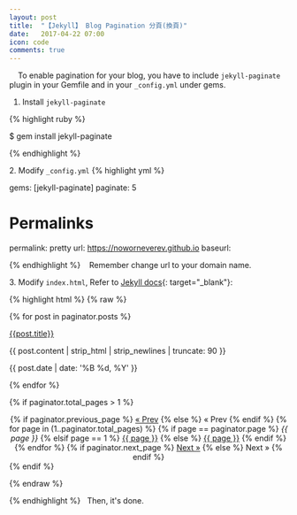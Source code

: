 ```yaml
---
layout: post
title:  "【Jekyll】 Blog Pagination 分頁(換頁)"
date:   2017-04-22 07:00
icon: code
comments: true
---
```


&nbsp;&nbsp;&nbsp;&nbsp;To enable pagination for your blog, you have to include `jekyll-paginate` plugin in your Gemfile and in your  `_config.yml` under gems.

1. Install ``jekyll-paginate``

{% highlight ruby %}

$ gem install jekyll-paginate

{% endhighlight %}

2\. Modify ``_config.yml``
{% highlight yml %}

gems: [jekyll-paginate]
paginate: 5
# Permalinks
permalink: pretty
url: https://noworneverev.github.io 
baseurl: 

{% endhighlight %}
&nbsp;&nbsp; Remember change url to your domain name.

3\. Modify ``index.html``, Refer to [Jekyll docs](https://jekyllrb.com/docs/pagination/){: target="_blank"}:

{% highlight html %}
{% raw %}

<!-- This loops through the paginated posts -->
{% for post in paginator.posts %}
<div class="list">
<div class="post-index">
    <div class="post-image">
        <a href="{{post.url}}">
              <i class="fa fa-{{post.icon}} fa-fw"></i>
        </a>
    </div>
    <div class="post-content">
        <p class="post-index-title"><a href="{{site.baseurl}}{{post.url}}">{{post.title}}</a></p>
        <p>
             <span class="excerpt">{{ post.content | strip_html | strip_newlines | truncate: 90 }}</span>
        </p>
        <p class="post-detail">{{ post.date | date: '%B %d, %Y' }}
             <a href="{{site.baseurl}}{{post.url}}/index.html#disqus_thread" data-disqus-identifier="{{post.url}}"></a>
        </p>
    </div>
</div>
</div>
{% endfor %}

{% if paginator.total_pages > 1 %}
<div class="pagination" style="text-align: center;">
  {% if paginator.previous_page %}
    <a href="{{ paginator.previous_page_path | prepend: site.baseurl | replace: '//', '/' }}">&laquo; Prev</a>
  {% else %}
    <span>&laquo; Prev</span>
  {% endif %}
  {% for page in (1..paginator.total_pages) %}
    {% if page == paginator.page %}
      <em>{{ page }}</em>
    {% elsif page == 1 %}
      <a href="{{ paginator.previous_page_path | prepend: site.baseurl | replace: '//', '/' }}">{{ page }}</a>
    {% else %}
      <a href="{{ site.paginate_path | prepend: site.baseurl | replace: '//', '/' | replace: ':num', page }}">{{ page }}</a>
    {% endif %}
  {% endfor %}
  {% if paginator.next_page %}
    <a href="{{ paginator.next_page_path | prepend: site.baseurl | replace: '//', '/' }}">Next &raquo;</a>
  {% else %}
    <span>Next &raquo;</span>
  {% endif %}
</div>
{% endif %}

{% endraw %}

{% endhighlight %}
&nbsp;&nbsp;Then, it's done.






